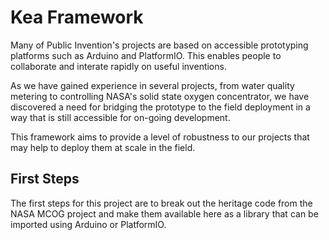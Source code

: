 # Kea Framework

Many of Public Invention's projects are based on accessible prototyping platforms such as Arduino and PlatformIO. This enables people to collaborate and interate rapidly on useful inventions.

As we have gained experience in several projects, from water quality metering to controlling NASA's solid state oxygen concentrator, we have discovered a need for bridging the prototype to the field deployment in a way that is still accessible for on-going development.

This framework aims to provide a level of robustness to our projects that may help to deploy them at scale in the field.

## First Steps

The first steps for this project are to break out the heritage code from the NASA MCOG project and make them available here as a library that can be imported using Arduino or PlatformIO.
